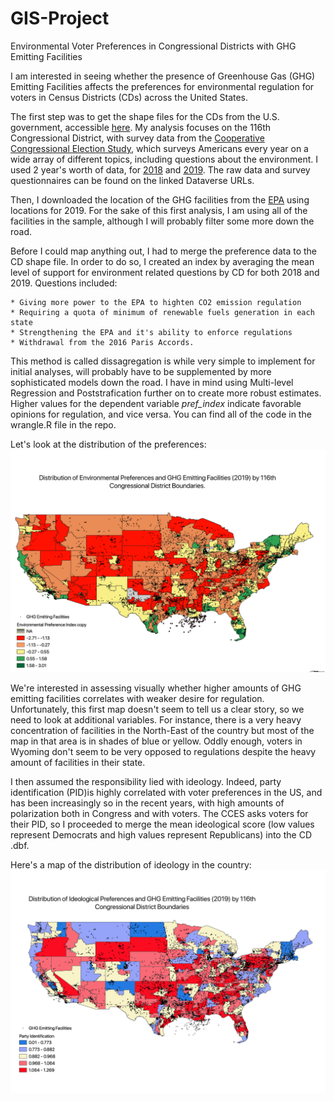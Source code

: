 # GIS-Project
Environmental Voter Preferences in Congressional Districts with GHG Emitting Facilities

I am interested in seeing whether the presence of Greenhouse Gas (GHG) Emitting Facilities affects the preferences for environmental regulation for voters in Census Districts (CDs) across the United States.

The first step was to get the shape files for the CDs from the U.S. government, accessible [here](https://catalog.data.gov/dataset/tiger-line-shapefile-2018-nation-u-s-116th-congressional-district-national). My analysis focuses on the 116th Congressional District, with survey data from the [Cooperative Congressional Election Study](https://cces.gov.harvard.edu/), which surveys Americans every year on a wide array of different topics, including questions about the environment. I used 2 year's worth of data, for [2018](https://dataverse.harvard.edu/dataset.xhtml?persistentId=doi%3A10.7910/DVN/ZSBZ7K) and [2019](https://dataverse.harvard.edu/file.xhtml?fileId=4101256&version=1.0). The raw data and survey questionnaires can be found on the linked Dataverse URLs.

Then, I downloaded the location of the GHG facilities from the [EPA](https://ghgdata.epa.gov/ghgp/main.do#) using locations for 2019. For the sake of this first analysis, I am using all of the facilities in the sample, although I will probably filter some more down the road.

Before I could map anything out, I had to merge the preference data to the CD shape file. In order to do so, I created an index by averaging the mean level of support for environment related questions by CD for both 2018 and 2019. 
Questions included:  

	* Giving more power to the EPA to highten CO2 emission regulation
	* Requiring a quota of minimum of renewable fuels generation in each state
	* Strengthening the EPA and it's ability to enforce regulations
	* Withdrawal from the 2016 Paris Accords.

This method is called dissagregation is while very simple to implement for initial analyses, will probably have to be supplemented by more sophisticated models down the road. I have in mind using Multi-level Regression and Poststrafication further on to create more robust estimates. 
Higher values for the dependent variable *pref_index* indicate favorable opinions for regulation, and vice versa. You can find all of the code in the wrangle.R file in the repo.

Let's look at the distribution of the preferences:
![env_prefs](/Plots/epi.png)

We're interested in assessing visually whether higher amounts of GHG emitting facilities correlates with weaker desire for regulation. Unfortunately, this first map doesn't seem to tell us a clear story, so we need to look at additional variables. For instance, there is a very heavy concentration of facilities in the North-East of the country but most of the map in that area is in shades of blue or yellow. Oddly enough, voters in Wyoming don't seem to be very opposed to regulations despite the heavy amount of facilities in their state.

I then assumed the responsibility lied with ideology. Indeed, party identification (PID)is highly correlated with voter preferences in the US, and has been increasingly so in the recent years, with high amounts of polarization both in Congress and with voters. The CCES asks voters for their PID, so I proceeded to merge the mean ideological score (low values represent Democrats and high values represent Republicans) into the CD .dbf.

Here's a map of the distribution of ideology in the country:
![ideo](/Plots/ideo.png)



